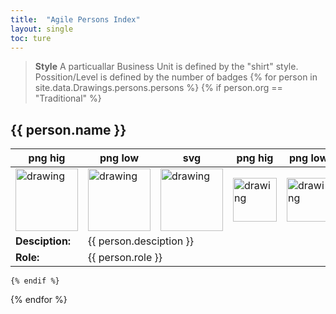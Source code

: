 ```yaml
---
title:  "Agile Persons Index"
layout: single
toc: ture
---
```


> **Style**
>   A particuallar Business Unit is defined by the "shirt" style.
>   Possition/Level is defined by the number of badges
{% for person in site.data.Drawings.persons.persons %}
    {% if person.org == "Traditional" %}
## {{ person.name }}



<table>
    <thead>
        <th style="text-align: center">png hig</th>
        <th style="text-align: center">png low</th>
        <th style="text-align: center">svg</th>
        <th style="text-align: center">png hig</th>
        <th style="text-align: center">png low</th>
        <th style="text-align: center">svg</th> 
    </thead>
    <tr>
        <td><img src="/assets/images/Drawings/persons/border/png10/{{ person.fineName }}.png" alt="drawing" style="width:100px;"/></td>
        <td><img src="/assets/images/Drawings/persons/border/png5/{{ person.fineName }}.png" alt="drawing" style="width:100px;"/></td>
        <td><img src="/assets/images/Drawings/persons/border/svg/{{ person.fineName }}.svg" alt="drawing" style="width:100px;"/></td>
        <td><img src="/assets/images/Drawings/persons/noborder/png10/{{ person.fineName }}.png" alt="drawing" style="width:70px;"/></td>
        <td><img src="/assets/images/Drawings/persons/noborder/png5/{{ person.fineName }}.png" alt="drawing" style="width:70px;"/></td>
        <td><img src="/assets/images/Drawings/persons/noborder/svg/{{ person.fineName }}.svg" alt="drawing" style="width:70px;"/></td>
    </tr>
    <tr>
        <td><strong>Desciption:</strong></td>
        <td colspan="5">{{ person.desciption }} </td>
    </tr>
    <tr>
        <td><strong>Role:</strong></td>
        <td colspan="5">{{ person.role }} </td>
    </tr>

</table>

    {% endif %}
{% endfor %} 

